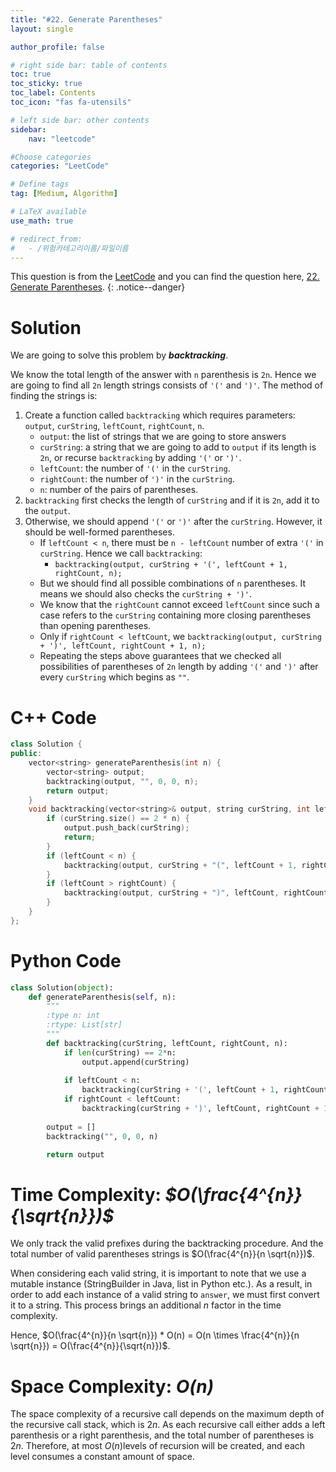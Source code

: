 ```yaml
---
title: "#22. Generate Parentheses"
layout: single

author_profile: false

# right side bar: table of contents
toc: true
toc_sticky: true
toc_label: Contents
toc_icon: "fas fa-utensils"

# left side bar: other contents
sidebar:
    nav: "leetcode"

#Choose categories
categories: "LeetCode"

# Define tags
tag: [Medium, Algorithm]

# LaTeX available
use_math: true

# redirect_from:
#   - /위험카테고리이름/파일이름
---
```


This question is from the [LeetCode](https://leetcode.com) and you can find the question here, [22. Generate Parentheses](https://leetcode.com/problems/generate-parentheses/).
{: .notice--danger}

# Solution
We are going to solve this problem by ***backtracking***. 

We know the total length of the answer with `n` parenthesis is `2n`. Hence we are going to find all `2n` length strings consists of `'('` and `')'`.  The method of finding the strings is:

1. Create a function called `backtracking` which requires parameters: `output`, `curString`, `leftCount`, `rightCount`, `n`.
   + `output`: the list of strings that we are going to store answers
   + `curString`: a string that we are going to add to `output` if its length is `2n`, or recurse `backtracking` by adding `'('` or `')'`. 
   + `leftCount`: the number of `'('` in the `curString`.
   + `rightCount`: the number of `')'` in the `curString`.
   + `n`: number of the pairs of parentheses.
2. `backtracking` first checks the length of `curString` and if it is `2n`, add it to the `output`.
3. Otherwise, we should append `'('` or `')'` after the `curString`. However, it should be well-formed parentheses.
   + If `leftCount < n`, there must be `n - leftCount` number of extra `'('` in `curString`. Hence we call `backtracking`:
     + `backtracking(output, curString + '(', leftCount + 1, rightCount, n);`
   + But  we should find all possible combinations of `n` parentheses. It means we should also checks the `curString + ')'`.
   + We know that the `rightCount` cannot exceed `leftCount` since such a case refers to the `curString` containing more closing parentheses than opening parentheses.
   + Only if `rightCount < leftCount`, we `backtracking(output, curString + ')', leftCount, rightCount + 1, n);`
   + Repeating the steps above guarantees that we checked all possibilities of parentheses of `2n` length by adding `'('` and `')'` after every `curString` which begins as `""`.

# C++ Code
```c++
class Solution {
public:
    vector<string> generateParenthesis(int n) {
        vector<string> output;
        backtracking(output, "", 0, 0, n);
        return output;
    }
    void backtracking(vector<string>& output, string curString, int leftCount, int rightCount, int n){
        if (curString.size() == 2 * n) {
            output.push_back(curString);
            return;
        }
        if (leftCount < n) {
            backtracking(output, curString + "(", leftCount + 1, rightCount, n);
        }
        if (leftCount > rightCount) {
            backtracking(output, curString + ")", leftCount, rightCount + 1, n);
        }
    }
};
```

# Python Code
~~~python
class Solution(object):
    def generateParenthesis(self, n):
        """
        :type n: int
        :rtype: List[str]
        """
        def backtracking(curString, leftCount, rightCount, n):
            if len(curString) == 2*n:
                output.append(curString)
            
            if leftCount < n:
                backtracking(curString + '(', leftCount + 1, rightCount, n)
            if rightCount < leftCount:
                backtracking(curString + ')', leftCount, rightCount + 1, n)
        
        output = []
        backtracking("", 0, 0, n)

        return output
~~~

# Time Complexity: *$O(\frac{4^{n}}{\sqrt{n}})$*
We only track the valid prefixes during the backtracking procedure. And the total number of valid parentheses strings is $O(\frac{4^{n}}{n \sqrt{n}})$.

When considering each valid string, it is important to note that we use a mutable instance (StringBuilder in Java, list in Python etc.). As a result, in order to add each instance of a valid string to `answer`, we must first convert it to a string. This process brings an additional $n$ factor in the time complexity.

Hence, $O(\frac{4^{n}}{n \sqrt{n}}) * O(n) = O(n \times \frac{4^{n}}{n \sqrt{n}}) = O(\frac{4^{n}}{\sqrt{n}})$.

# Space Complexity: *$O(n)$*
The space complexity of a recursive call depends on the maximum depth of the recursive call stack, which is $2n$. As each recursive call either adds a left parenthesis or a right parenthesis, and the total number of parentheses is $2n$. Therefore, at most $O(n)$levels of recursion will be created, and each level consumes a constant amount of space.
